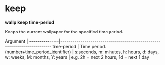 # keep

**wallp keep time-period**

Keeps the current wallpaper for the specified time period.

 Argument	|
 ---------------|-------------------------------------------------------------------------
 time-period	| Time period. (number+time_period_identifier)
		| s:seconds, m: minutes, h: hours, d: days, w: weeks, M: months, Y: years
		| e.g. 2h = next 2 hours, 1d = next 1 day

